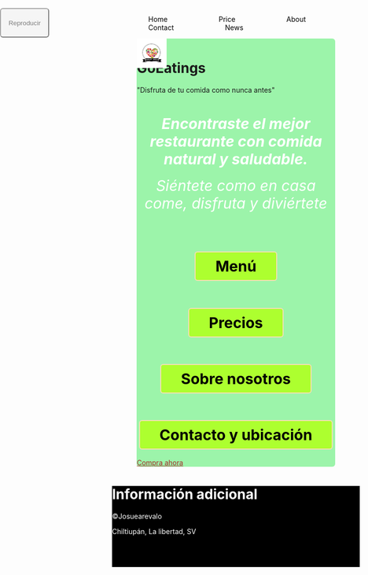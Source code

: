 <!DOCTYPE html>
<html>
    <head>
        <title>Homepage</title>
        <meta charset="UTF-8">
    </head>
    <style>
        .main {
        width: 80%;
        background-color: rgba(11, 230, 47, 0.4);
        margin-left: auto;
        margin-right: auto;
        border-radius: 6px;
        }
        body {
     
   background-color: black;
            background-image: url(food.jpg);
        }

  .start {
            text-align: center;
            font-size: 20px;
            font-style: italic;
            color: white;
            border-bottom: 2px solid rgba(3, 100, 19, 0.733);
        }
        h2 {
            text-align: center;
        }
        .menu {
            display: inline-block;
            margin-top: 50px;
            text-align: center;
            text-decoration: none;
            font-size: 30px;
            color: black;
            border: 2px solid wheat;
            border-radius: 6px;
            padding: 10px 40px 10px 40px;
            background-color: greenyellow;
        }
        .about{
            display: inline-block;
            margin-top: 25px;
            text-align: center;
            text-decoration: none;
            font-size: 30px;
            color: black;
            border: 2px solid wheat;
            border-radius: 6px;
            padding: 10px 40px 10px 40px;
            background-color: greenyellow;  
        }
        .prices {
            display: inline-block;
            margin-top: 25px;
            text-align: center;
            text-decoration: none;
            font-size: 30px;
            color: black;
            border: 2px solid wheat;
            border-radius: 6px;
            padding: 10px 40px 10px 40px;
            background-color: greenyellow;  
        }
        .contact {
            display: inline-block;
            margin-top: 25px;
            text-align: center;
            text-decoration: none;
            font-size: 30px;
            color: black;
            border: 2px solid wheat;
            border-radius: 6px;
            padding: 10px 40px 10px 40px;
            background-color: greenyellow;  
        }

.book {
            display: inline-block;
            text-align: right;
            color: red;
            font-size: 25px;
            background-color: yellow;
            
  }
   .a{ 
            color: brown;
        }
        a:hover {
            color: green;
        }
        footer {
            background-color: black;
            color: white;
            width: 100%;
        }
        .p1 {
            text-align: right;
            padding-bottom: 50px;
        }

    
  ul {
            margin-top: -8px;
            list-style-type: none;
            background-color: limegreen;
            font-size: 35px;
            text-align: center;
        }
        li {
            display: inline;
            padding: 50px 50px 50px 50px;
        }
        li a {
            color: black;
            text-decoration: none;

   }
        li a:hover {
            background-color: green;
            color: grey;
        }
        img {
            display: block;
            margin-left: auto;
            margin-right: auto;
            width: 90%;
        }
        .text {
            color: white;
            text-align: center;
            font-style: italic;
            font-size: 30px;
            
  }
        .logo {
            position: relative;
            display: inline;
            height: 15%;
            width: 15%;
            margin-bottom: -12px;
  }

  </style>
    <body>


          
        
   <div class="container">
            <ul>
                <li><a href="#home"> Home</a></li>
                <li><a href="file:///C:/Users/MINEDUCYT/Desktop/programar/personal_website/menu.html">Price</a></li>
                <li><a href="file:///C:/Users/MINEDUCYT/Desktop/programar/personal_website/About_us.html">About</a></li>
                <li><a href="file:///C:/Users/MINEDUCYT/Desktop/programar/personal_website/contact.html">Contact</a></li>
                <li><a href="#news">News</a></li> 
            </ul>
        </div>
        
  <div class="main">
        <div class="start">
            <img class="logo" src="logo.png">
            <h1 style="margin-top: -8px;">GoEatings</h1> 
            <p>"Disfruta de tu comida como nunca antes"</p>
        </div>
        <div class="text">
            <h4 style="margin-bottom: -12px;">Encontraste el mejor restaurante con comida natural y saludable.</h4>
            <p>Siéntete como en casa come, disfruta y diviértete</p>
        </div>

        
  <h2><a class="menu" href="file:///C:/Users/MINEDUCYT/Desktop/programar/personal_website/menus.html">Menú</a></h2>
        <h2><a class="prices" href="file:///C:/Users/MINEDUCYT/Desktop/programar/personal_website/menu.html">Precios</a></h2>
        <h2><a class="about" href="file:///C:/Users/MINEDUCYT/Desktop/programar/personal_website/About_us.html">Sobre nosotros</a></h2>
        <h2><a class="contact" href="file:///C:/Users/MINEDUCYT/Desktop/programar/personal_website/contact.html">Contacto y ubicación</a></h2>

  <p class="book"><a class="a" href="file:///C:/Users/MINEDUCYT/Desktop/programar/personal_website/menu.html">Compra ahora</a></p>
    </div>

  <div style="width: 500px; height: 400px; position: absolute; top: 0; left: 0;">
        <button onclick="reproducirAudio()" style="width: 20%; height: 15%; opacity: 0.5; margin-top: 50px; border-radius: 6px;">Reproducir</button>
    </div>

  <audio id="miAudio" style="display: none;">
        <source src="nothingatall.mp3" type="audio/mp3">
    </audio>

  <script>
        const audio = document.getElementById('miAudio');

        function reproducirAudio() {
            audio.play();
        }
    </script>
  </body>



  <footer>
        <h1>Información adicional</h1>
        <p>©Josuearevalo</p>
        <p>Chiltiupán, La libertad, SV</p> <p class="p1"></p>
        
  </footer>

 
</html>
